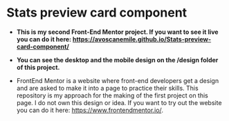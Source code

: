 # Stats preview card component
- **This is my second Front-End Mentor project. If you want to see it live you can do it here: https://avoscanemile.github.io/Stats-preview-card-component/**

- **You can see the desktop and the mobile design on the /design folder of this project.**

- FrontEnd Mentor is a website where front-end developers get a design and are asked to make it into a page to practice their skills. This repository is my approach for the making of the first project on this page. I do not own this design or idea. If you want to try out the website you can do it here: https://www.frontendmentor.io/.
